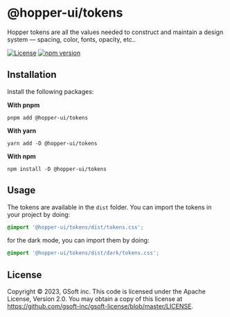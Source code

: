 # @hopper-ui/tokens

Hopper tokens are all the values needed to construct and maintain a design system — spacing, color, fonts, opacity, etc..

[![License](https://img.shields.io/badge/License-Apache_2.0-blue.svg)](../../LICENSE)
[![npm version](https://img.shields.io/npm/v/@hopper-ui/tokens)](https://www.npmjs.com/package/@hopper-ui/tokens)

## Installation

Install the following packages:

**With pnpm**

```shell
pnpm add @hopper-ui/tokens
```

**With yarn**

```shell
yarn add -D @hopper-ui/tokens
```

**With npm**

```shell
npm install -D @hopper-ui/tokens
```

## Usage

The tokens are available in the `dist` folder. You can import the tokens in your project by doing:

```css
@import '@hopper-ui/tokens/dist/tokens.css';
```

for the dark mode, you can import them by doing:
```css
@import '@hopper-ui/tokens/dist/dark/tokens.css';
```

## License

Copyright © 2023, GSoft inc. This code is licensed under the Apache License, Version 2.0. You may obtain a copy of this license at https://github.com/gsoft-inc/gsoft-license/blob/master/LICENSE.
